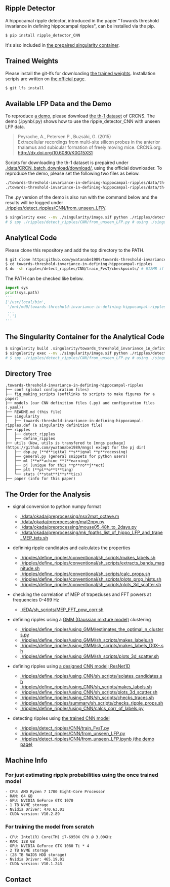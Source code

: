 ## Ripple Detector
A hippocamal ripple detector, introduced in the paper "Towards threshold invariance in defining hippocampal ripples", can be installed via the pip.
``` bash
$ pip install ripple_detector_CNN
```
It's also included in [the prepaired singularity container](https://github.com/ywatanabe1989/towards-threshold-invariance-in-defining-hippocampal-ripples/blob/main/singularity/towards.def).


## Trained Weights
Please install the git-lfs for downloading [the trained weights](https://github.com/ywatanabe1989/towards-threshold-invariance-in-defining-hippocampal-ripples/blob/main/ripples/detect_ripples/CNN/train_FvsT/checkpoints/). Installation scripts are written on [the official page](https://packagecloud.io/github/git-lfs/install).
``` bash
$ git lfs install
```


## Available LFP Data and the Demo
To reproduce [a demo](https://github.com/ywatanabe1989/towards-threshold-invariance-in-defining-hippocampal-ripples/blob/main/ripples/detect_ripples/CNN/from_unseen_LFP.ipynb), please download [the th-1 dataset](https://crcns.org/data-sets/thalamus/th-1/about-th-1) of CRCNS. The demo (.ipynb/.py) shows how to use the ripple_detector_CNN with unseen LFP data.

>Peyrache, A., Petersen P., Buzsáki, G. (2015)  
>Extracellular recordings from multi-site silicon probes in the anterior thalamus and subicular formation of freely moving mice. CRCNS.org.  
>http://dx.doi.org/10.6080/K0G15XS1  

Scripts for downloading the th-1 dataset is prepaired under [./data/CRCN_batch_download/download/](https://github.com/ywatanabe1989/towards-threshold-invariance-in-defining-hippocampal-ripples/tree/main/data/CRCN_batch_download/download), using the official downloader. To reproduce the demo, please set the following two files as below.
``` bash
./towards-threshold-invariance-in-defining-hippocampal-ripples/data/th-1/data/Mouse12-120806/Mouse12-120806.eeg
./towards-threshold-invariance-in-defining-hippocampal-ripples/data/th-1/data/Mouse12-120806/Mouse12-120806.xml
```

The .py version of the demo is also run with the command below and the results will be logged under [./ripples/detect_ripples/CNN/from_unseen_LFP/](https://github.com/ywatanabe1989/towards-threshold-invariance-in-defining-hippocampal-ripples/blob/main/ripples/detect_ripples/CNN/from_unseen_LFP/).

``` bash
$ singularity exec --nv ./singularity/image.sif python ./ripples/detect_ripples/CNN/from_unseen_LFP.py
# $ spy ./ripples/detect_ripples/CNN/from_unseen_LFP.py # using ./singularity/singularity-aliases.bash
```



## Analytical Code
Please clone this repository and add the top directory to the PATH.
``` bash
$ git clone https:github.com/ywatanabe1989/towards-threshold-invariance-in-defining-hippocampal-ripples
$ cd towards-threshold-invariance-in-defining-hippocampal-ripples
$ du -sh ripples/detect_ripples/CNN/train_FvsT/checkpoints/ # 612MB if git-lfs was installed otherwise 20KB
```

The PATH can be checked like below.
``` python
import sys
print(sys.path)
'''
['/usr/local/bin',
 '/mnt/md0/towards-threshold-invariance-in-defining-hippocampal-ripples',
 ...
 '.']
'''
```


## The Singularity Container for the Analytical Code
``` bash
$ singularity build .singularity/towards_threshold_invariance_in_defining_hippocampal_ripples.sif .singularity/towards_threshold_invariance_in_defining_hippocampal_ripples.def
$ singularity exec --nv ./singularity/image.sif python ./ripples/detect_ripples/CNN/from_unseen_LFP.py # an example
# $ spy ./ripples/detect_ripples/CNN/from_unseen_LFP.py # using ./singularity/singularity-aliases.bash
```


## Directory Tree
```
.towards-threshold-invariance-in-defining-hippocampal-ripples
├── conf (global configuration files)
├── fig_making_scripts (softlinks to scripts to make figures for a paper)
├── models (our CNN definition files (.py) and configuration files (.yaml))
├── README.md (this file)
├── singularity 
│   ├── towards-threshold-invariance-in-defining-hippocampal-ripples.def (a singularity definition file)
├── ripples
│   ├── detect_ripples
│   ├── define_ripples
├── utils (Now, utils is transfered to [mngs package](https://github.com/ywatanabe1989/mngs) except for the pj dir)
│   ├── dsp.py (**d**igital **s**ignal **p**rocessing)
│   ├── general.py (general snippets for python users)
│   ├── ml (**m**achine **l**earning)
│   ├── pj (unique for this **p**ro**j**ect)
│   ├── plt (**pl**o**t**ting)
│   └── stats (**stat**i**s**tics)
├── paper (info for this paper)
```


## The Order for the Analysis
- signal conversion to python numpy format
    - [./data/okada/preprocessing/nsx2mat_octave.m](https://github.com/ywatanabe1989/towards-threshold-invariance-in-defining-hippocampal-ripples/blob/main/data/okada/preprocessing/nsx2mat_octave.m)
    - [./data/okada/preprocessing/mat2npy.py](https://github.com/ywatanabe1989/towards-threshold-invariance-in-defining-hippocampal-ripples/blob/main/data/okada/preprocessing/mat2npy.py)
    - [./data/okada/preprocessing/mouse05_48h_to_2days.py](https://github.com/ywatanabe1989/towards-threshold-invariance-in-defining-hippocampal-ripples/blob/main/data/okada/preprocessing/mouse05_48h_to_2days.py)
    - [./data/okada/preprocessing/mk_fpaths_list_of_hippo_LFP_and_trape_MEP_tets.sh](https://github.com/ywatanabe1989/towards-threshold-invariance-in-defining-hippocampal-ripples/blob/main/data/okada/preprocessing/mk_fpaths_list_of_hippo_LFP_and_trape_MEP_tets.sh)

- defininig ripple candidates and calculates the properties
  - [./ripples/define_ripples/conventional/sh_scripts/makes_labels.sh](https://github.com/ywatanabe1989/towards-threshold-invariance-in-defining-hippocampal-ripples/blob/main/ripples/define_ripples/conventional/sh_scripts/makes_labels.sh)
  - [./ripples/define_ripples/conventional/sh_scripts/extracts_bands_magnitude.sh](https://github.com/ywatanabe1989/towards-threshold-invariance-in-defining-hippocampal-ripples/blob/main/ripples/define_ripples/conventional/sh_scripts/extracts_bands_magnitude.sh)
  - [./ripples/define_ripples/conventional/sh_scripts/calc_props.sh](https://github.com/ywatanabe1989/towards-threshold-invariance-in-defining-hippocampal-ripples/blob/main/ripples/define_ripples/conventional/sh_scripts/calc_props.sh)
  - [./ripples/define_ripples/conventional/sh_scripts/plots_prop_hists.sh](https://github.com/ywatanabe1989/towards-threshold-invariance-in-defining-hippocampal-ripples/blob/main/ripples/define_ripples/conventional/sh_scripts/plots_prop_hists.sh)
  - [./ripples/define_ripples/conventional/sh_scripts/plots_3d_scatter.sh](https://github.com/ywatanabe1989/towards-threshold-invariance-in-defining-hippocampal-ripples/blob/main/ripples/define_ripples/conventional/sh_scripts/plots_3d_scatter.sh)
  
- checking the correlation of MEP of trapeziuses and FFT powers at frequencies 0-499 Hz
  - [./EDA/sh_scripts/MEP_FFT_pow_corr.sh](https://github.com/ywatanabe1989/towards-threshold-invariance-in-defining-hippocampal-ripples/blob/main/EDA/sh_scripts/MEP_FFT_pow_corr.sh)

- defining ripples using a [GMM (Gaussian mixture model)](https://scikit-learn.org/stable/modules/mixture.html) clustering
  - [./ripples/define_ripples/using_GMM/estimates_the_optimal_n_clusters.py](https://github.com/ywatanabe1989/towards-threshold-invariance-in-defining-hippocampal-ripples/blob/main/ripples/define_ripples/using_GMM/estimates_the_optimal_n_clusters.py)
  - [./ripples/define_ripples/using_GMM/sh_scripts/makes_labels.sh](https://github.com/ywatanabe1989/towards-threshold-invariance-in-defining-hippocampal-ripples/blob/main/ripples/define_ripples/using_GMM/sh_scripts/makes_labels.sh)
  - [./ripples/define_ripples/using_GMM/sh_scripts/makes_labels_D0X-.sh](https://github.com/ywatanabe1989/towards-threshold-invariance-in-defining-hippocampal-ripples/blob/main/ripples/define_ripples/using_GMM/sh_scripts/makes_labels_D0X-.sh)
  - [./ripples/define_ripples/using_GMM/sh_scripts/plots_3d_scatter.sh](https://github.com/ywatanabe1989/towards-threshold-invariance-in-defining-hippocampal-ripples/blob/main/ripples/define_ripples/using_GMM/sh_scripts/plots_3d_scatter.sh)

- defining ripples using [a designed CNN model; ResNet1D](https://github.com/ywatanabe1989/towards-threshold-invariance-in-defining-hippocampal-ripples/blob/main/models/ResNet1D/ResNet1D.py)
  - [./ripples/define_ripples/using_CNN/sh_scripts/isolates_candidates.sh](https://github.com/ywatanabe1989/towards-threshold-invariance-in-defining-hippocampal-ripples/blob/main/ripples/define_ripples/using_CNN/sh_scripts/isolates_candidates.sh)
  - [./ripples/define_ripples/using_CNN/sh_scripts/makes_labels.sh](https://github.com/ywatanabe1989/towards-threshold-invariance-in-defining-hippocampal-ripples/blob/main/ripples/define_ripples/using_CNN/sh_scripts/makes_labels.sh)
  - [./ripples/define_ripples/using_CNN/sh_scripts/plots_3d_scatter.sh](https://github.com/ywatanabe1989/towards-threshold-invariance-in-defining-hippocampal-ripples/blob/main/ripples/define_ripples/using_CNN/sh_scripts/plots_3d_scatter.sh)
  - [./ripples/define_ripples/using_CNN/sh_scripts/checks_traces.sh](https://github.com/ywatanabe1989/towards-threshold-invariance-in-defining-hippocampal-ripples/blob/main/ripples/define_ripples/using_CNN/sh_scripts/checks_traces.sh)
  - [./ripples/define_ripples/summary/sh_scripts/checks_ripple_props.sh](https://github.com/ywatanabe1989/towards-threshold-invariance-in-defining-hippocampal-ripples/blob/main/ripples/define_ripples/summary/sh_scripts/checks_ripple_props.sh)
  - [./ripples/define_ripples/using_CNN/calcs_corr_of_labels.py](https://github.com/ywatanabe1989/towards-threshold-invariance-in-defining-hippocampal-ripples/blob/main/ripples/define_ripples/using_CNN/calcs_corr_of_labels.py)

- detecting ripples using [the trained CNN model](https://github.com/ywatanabe1989/towards-threshold-invariance-in-defining-hippocampal-ripples/tree/main/ripples/detect_ripples/CNN/train_FvsT)
  - [./ripples/detect_ripples/CNN/train_FvsT.py](https://github.com/ywatanabe1989/towards-threshold-invariance-in-defining-hippocampal-ripples/blob/main/ripples/detect_ripples/CNN/train_FvsT.py)
  - [./ripples/detect_ripples/CNN/from_unseen_LFP.py](https://github.com/ywatanabe1989/towards-threshold-invariance-in-defining-hippocampal-ripples/blob/main/ripples/detect_ripples/CNN/from_unseen_LFP.py)
  - [./ripples/detect_ripples/CNN/from_unseen_LFP.ipynb (the demo page)](https://github.com/ywatanabe1989/towards-threshold-invariance-in-defining-hippocampal-ripples/blob/main/ripples/detect_ripples/CNN/from_unseen_LFP.ipynb)

    
## Machine Info
### For just estimating ripple probabilities using the once trained model
    - CPU: AMD Ryzen 7 1700 Eight-Core Processor
    - RAM: 64 GB
    - GPU: NVIDIA GeForce GTX 1070
    - 1 TB NVME storage
    - Nvidia Driver: 470.63.01
    - CUDA version: V10.2.89

### For training the model from scratch 
    - CPU: Intel(R) Core(TM) i7-6950X CPU @ 3.00GHz
    - RAM: 128 GB
    - GPU: NVIDIA GeForce GTX 1080 Ti * 4
    - 2 TB NVME storage
    - (28 TB RAID5 HDD storage)
    - Nvidia Driver: 465.19.01
    - CUDA version: V10.1.243

## Contact

